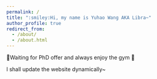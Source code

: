 ```yaml
---
permalink: /
title: ":smiley:Hi, my name is Yuhao Wang AKA Libra~"
author_profile: true
redirect_from: 
  - /about/
  - /about.html
---
```



:pray:Waiting for PhD offer and always enjoy the gym :muscle:





I shall update the website dynamically~
